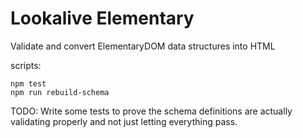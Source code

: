 # Lookalive Elementary

Validate and convert ElementaryDOM data structures into HTML

scripts:
```
npm test
npm run rebuild-schema
```

TODO: Write some tests to prove the schema definitions are actually validating properly and not just letting everything pass. 